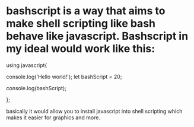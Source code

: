 # bashscript is a way that aims to make shell scripting like bash behave like javascript. Bashscript in my ideal would work like this:



using javascript{

console.log('Hello world!');
let bashScript = 20;



console.log(bashScript);




};

basically it would allow you to install javascript into shell scripting which makes it easier for graphics and more.
